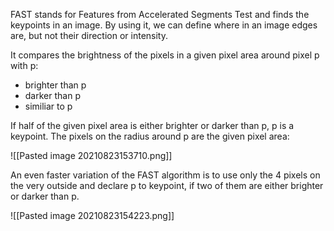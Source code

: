 FAST stands for Features from Accelerated Segments Test and finds the keypoints in an image.
By using it, we can define where in an image edges are, but not their direction or intensity.

It compares the brightness of the pixels in a given pixel area around pixel p with p:
- brighter than p
- darker than p
- similiar to p

If half of the given pixel area is either brighter or darker than p, p is a keypoint.
The pixels on the radius around p are the given pixel area:

![[Pasted image 20210823153710.png]]

An even faster variation of the FAST algorithm is to use only the 4 pixels on the very outside and declare p to keypoint, if two of them are either brighter or darker than p.

![[Pasted image 20210823154223.png]]
